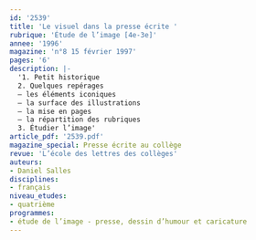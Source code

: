 ```yaml
---
id: '2539'
title: 'Le visuel dans la presse écrite '
rubrique: 'Étude de l’image [4e-3e]'
annee: '1996'
magazine: 'n°8 15 février 1997'
pages: '6'
description: |-
  '1. Petit historique
  2. Quelques repérages
  – les éléments iconiques
  – la surface des illustrations
  – la mise en pages
  – la répartition des rubriques
  3. Étudier l’image'
article_pdf: '2539.pdf'
magazine_special: Presse écrite au collège
revue: 'L’école des lettres des collèges'
auteurs:
- Daniel Salles
disciplines:
- français
niveau_etudes:
- quatrième
programmes:
- étude de l’image - presse, dessin d’humour et caricature
---
```

